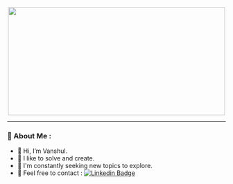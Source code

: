 <div align="center">
  <img src="https://media.giphy.com/media/3o7btQ7dh9a6KC2cUM/giphy.gif" width="500" height="250"/>
</div>

---

### :ant: About Me :
- 👋 Hi, I’m Vanshul.
- 👀 I like to solve and create. 
- 🌱 I'm constantly seeking new topics to explore. 
- :seal: Feel free to contact : [![Linkedin Badge](https://img.shields.io/badge/-Linkedin-blue?style=flat&logo=Linkedin&logoColor=white)](https://www.linkedin.com/in/vanshul-kumar/)




